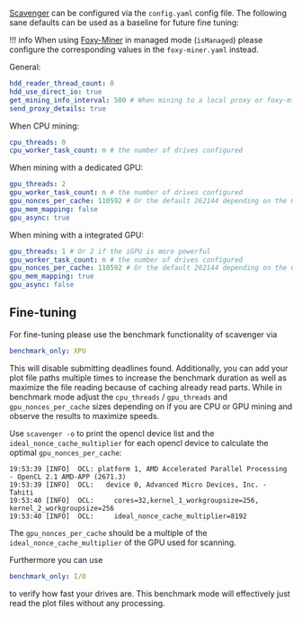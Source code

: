 [Scavenger](https://github.com/PoC-Consortium/scavenger) can be configured via the `config.yaml` config file. The following sane defaults can be used as a baseline for future fine tuning:

!!! info
    When using [Foxy-Miner](foxy-miner/index.md) in managed mode (`isManaged`) please configure the corresponding values in the `foxy-miner.yaml` instead.

General:
```yaml
hdd_reader_thread_count: 0
hdd_use_direct_io: true
get_mining_info_interval: 500 # When mining to a local proxy or foxy-miner use a low value like 500
send_proxy_details: true
```

When CPU mining:
```yaml
cpu_threads: 0
cpu_worker_task_count: n # the number of drives configured
```

When mining with a dedicated GPU:
```yaml
gpu_threads: 2
gpu_worker_task_count: n # the number of drives configured
gpu_nonces_per_cache: 110592 # Or the default 262144 depending on the GPU
gpu_mem_mapping: false
gpu_async: true
```

When mining with a integrated GPU:
```yaml
gpu_threads: 1 # Or 2 if the iGPU is more powerful
gpu_worker_task_count: n # the number of drives configured
gpu_nonces_per_cache: 110592 # Or the default 262144 depending on the GPU
gpu_mem_mapping: true
gpu_async: false
```

## Fine-tuning
For fine-tuning please use the benchmark functionality of scavenger via
```yaml
benchmark_only: XPU
```
This will disable submitting deadlines found. Additionally, you can add your plot file paths multiple times to increase the benchmark duration as well as maximize the file reading because of caching already read parts.
While in benchmark mode adjust the `cpu_threads` / `gpu_threads` and `gpu_nonces_per_cache` sizes depending on if you are CPU or GPU mining and observe the results to maximize speeds.


Use `scavenger -o` to print the opencl device list and the `ideal_nonce_cache_multiplier` for each opencl device to calculate the optimal `gpu_nonces_per_cache`:

```
19:53:39 [INFO]  OCL: platform 1, AMD Accelerated Parallel Processing - OpenCL 2.1 AMD-APP (2671.3)
19:53:39 [INFO]  OCL:   device 0, Advanced Micro Devices, Inc. - Tahiti
19:53:40 [INFO]  OCL:     cores=32,kernel_1_workgroupsize=256, kernel_2_workgroupsize=256
19:53:40 [INFO]  OCL:     ideal_nonce_cache_multiplier=8192
```

The `gpu_nonces_per_cache` should be a multiple of the `ideal_nonce_cache_multiplier` of the GPU used for scanning.

Furthermore you can use
```yaml
benchmark_only: I/O
```
to verify how fast your drives are. This benchmark mode will effectively just read the plot files without any processing.
